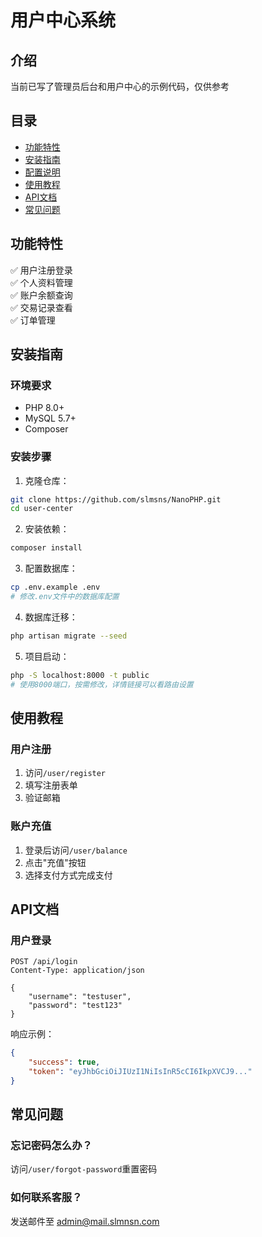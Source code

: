 # 用户中心系统

## 介绍
当前已写了管理员后台和用户中心的示例代码，仅供参考

## 目录
- [功能特性](#功能特性)
- [安装指南](#安装指南)
- [配置说明](#配置说明)
- [使用教程](#使用教程)
- [API文档](#api文档)
- [常见问题](#常见问题)

## 功能特性
✅ 用户注册登录  
✅ 个人资料管理  
✅ 账户余额查询  
✅ 交易记录查看  
✅ 订单管理  

## 安装指南

### 环境要求
- PHP 8.0+
- MySQL 5.7+
- Composer

### 安装步骤
1. 克隆仓库：
```bash
git clone https://github.com/slmsns/NanoPHP.git
cd user-center
```

2. 安装依赖：
```bash
composer install
```

3. 配置数据库：
```bash
cp .env.example .env
# 修改.env文件中的数据库配置
```

4. 数据库迁移：
```bash
php artisan migrate --seed
```

5. 项目启动：
```bash
php -S localhost:8000 -t public
# 使用8000端口，按需修改，详情链接可以看路由设置
```

## 使用教程

### 用户注册
1. 访问`/user/register`
2. 填写注册表单
3. 验证邮箱

### 账户充值
1. 登录后访问`/user/balance`
2. 点击"充值"按钮
3. 选择支付方式完成支付

## API文档

### 用户登录
```http
POST /api/login
Content-Type: application/json

{
    "username": "testuser",
    "password": "test123"
}
```

响应示例：
```json
{
    "success": true,
    "token": "eyJhbGciOiJIUzI1NiIsInR5cCI6IkpXVCJ9..."
}
```

## 常见问题

### 忘记密码怎么办？
访问`/user/forgot-password`重置密码

### 如何联系客服？
发送邮件至 admin@mail.slmnsn.com
